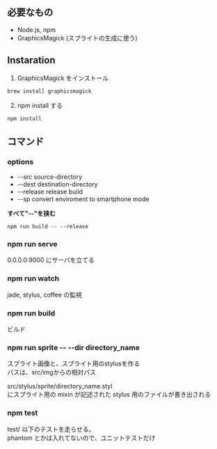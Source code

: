 ## 必要なもの
* Node.js, npm
* GraphicsMagick (スプライトの生成に使う)

## Instaration

1. GraphicsMagick をインストール
  ```sh
  brew install graphicsmagick
  ```

2. npm install する
  ```
  npm install
  ```

## コマンド

### options

* --src source-directory
* --dest destination-directory
* --release release build
* --sp convert enviroment to smartphone mode

**すべて"--"を挟む**

```
npm run build -- --release
```

### npm run serve

0.0.0.0:9000 にサーバを立てる

### npm run watch

jade, stylus, coffee の監視

### npm run build

ビルド  

### npm run sprite -- --dir directory_name

スプライト画像と、スプライト用のstylusを作る  
パスは、src/imgからの相対パス  

src/stylus/sprite/directory_name.styl  
にスプライト用の mixin が記述された stylus 用のファイルが書き出される  

### npm test

test/ 以下のテストを走らせる。  
phantom とかは入れてないので、ユニットテストだけ
